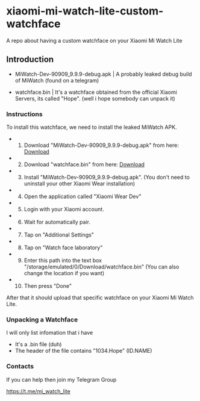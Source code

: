# xiaomi-mi-watch-lite-custom-watchface
A repo about having a custom watchface on your Xiaomi Mi Watch Lite



## Introduction

- MiWatch-Dev-90909_9.9.9-debug.apk | A probably leaked debug build of MiWatch (found on a telegram)

- watchface.bin | It's a watchface obtained from the official Xiaomi Servers, its called "Hope". (well i hope somebody can unpack it)



### Instructions
To install this watchface, we need to install the leaked MiWatch APK.

- 1. Download "MiWatch-Dev-90909_9.9.9-debug.apk" from here: [Download](https://dl.uploadgram.me/60a94751d7748g?raw "Download")
- 2. Download "watchface.bin" from here: [Download](https://github.com/Wapitiii/xiaomi-mi-watch-lite-custom-watchface/raw/main/watchface.bin "Download")
- 3. Install "MiWatch-Dev-90909_9.9.9-debug.apk". (You don't need to uninstall your other Xiaomi Wear installation)
- 4. Open the application called "Xiaomi Wear Dev"
- 5. Login with your Xiaomi account.
- 6. Wait for automatically pair.
- 7. Tap on "Additional Settings"
- 8. Tap on "Watch face laboratory"
- 9. Enter this path into the text box "/storage/emulated/0/Download/watchface.bin" (You can also change the location if you want)
- 10. Then press "Done"

After that it should upload that specific watchface on your Xiaomi Mi Watch Lite.

### Unpacking a Watchface
I will only list infomation that i have

- It's a .bin file (duh)
- The header of the file contains "1034.Hope" (ID.NAME)


### Contacts
If you can help then join my Telegram Group

https://t.me/mi_watch_lite
